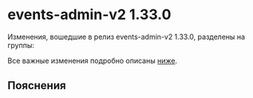 # events-admin-v2 1.33.0

<!-- ЧЕЛОВЕЧЕСКОЕ ВСТУПЛЕНИЕ -->

Изменения, вошедшие в релиз events-admin-v2 1.33.0, разделены на группы:

Все важные изменения подробно описаны [ниже](#Пояснения).

## Пояснения

